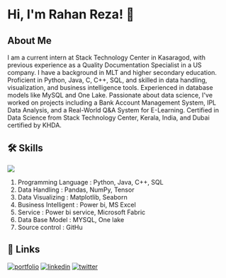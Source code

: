 
# Hi, I'm Rahan Reza! 👋



##  About Me

I am a current intern at Stack Technology Center in Kasaragod, with previous experience as a Quality Documentation Specialist in a US company. I have a background in MLT and higher secondary education. Proficient in Python, Java, C, C++, SQL, and skilled in data handling, visualization, and business intelligence tools. Experienced in database models like MySQL and One Lake. Passionate about data science, I've worked on projects including a Bank Account Management System, IPL Data Analysis, and a Real-World Q&A System for E-Learning. Certified in Data Science from Stack Technology Center, Kerala, India, and Dubai certified by KHDA.


## 🛠 Skills

<img src="https://github-stats-alpha.vercel.app/api/?username=PR0FESS0R-99&cc=000&tc=00ff00&ic=fff000&bc=fff" align="center">

1. Programming Language : Python, Java, C++, SQL 
2. Data Handling        : Pandas, NumPy, Tensor 
3. Data Visualizing     : Matplotlib, Seaborn 
4. Business Intelligent : Power bi, MS Excel
5. Service              : Power bi service, Microsoft Fabric 
6. Data Base Model      : MYSQL, One lake
7. Source control       : GitHu



## 🔗 Links
[![portfolio](https://img.shields.io/badge/my_portfolio-000?style=for-the-badge&logo=ko-fi&logoColor=white)](https://rahan-reza.github.io/)
[![linkedin](https://img.shields.io/badge/linkedin-0A66C2?style=for-the-badge&logo=linkedin&logoColor=white)](https://www.linkedin.com/in/rahan-reza/)
[![twitter](https://img.shields.io/badge/twitter-1DA1F2?style=for-the-badge&logo=twitter&logoColor=white)](https://twitter.com/)

